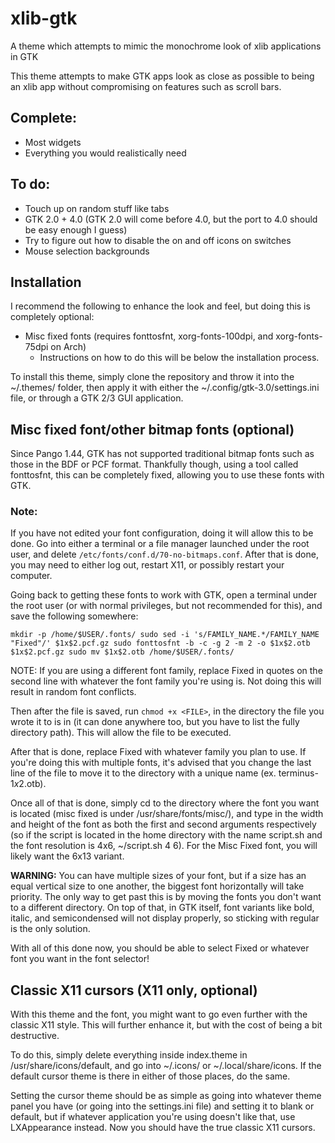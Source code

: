 # xlib-gtk
A theme which attempts to mimic the monochrome look of xlib applications in GTK

This theme attempts to make GTK apps look as close as possible to being an xlib app without compromising on features such as scroll bars.

## Complete:
* Most widgets
* Everything you would realistically need

## To do:
* Touch up on random stuff like tabs
* GTK 2.0 + 4.0 (GTK 2.0 will come before 4.0, but the port to 4.0 should be easy enough I guess)
* Try to figure out how to disable the on and off icons on switches
* Mouse selection backgrounds

## Installation
I recommend the following to enhance the look and feel, but doing this is completely optional:
* Misc fixed fonts (requires fonttosfnt, xorg-fonts-100dpi, and xorg-fonts-75dpi on Arch)
  * Instructions on how to do this will be below the installation process.

To install this theme, simply clone the repository and throw it into the ~/.themes/ folder, then apply it with either the ~/.config/gtk-3.0/settings.ini file, or through a GTK 2/3 GUI application.

## Misc fixed font/other bitmap fonts (optional)
Since Pango 1.44, GTK has not supported traditional bitmap fonts such as those in the BDF or PCF format. Thankfully though, using a tool called fonttosfnt, this can be completely fixed, allowing you to use these fonts with GTK.

### Note:
If you have not edited your font configuration, doing it will allow this to be done. Go into either a terminal or a file manager launched under the root user, and delete `/etc/fonts/conf.d/70-no-bitmaps.conf`. After that is done, you may need to either log out, restart X11, or possibly restart your computer.

Going back to getting these fonts to work with GTK, open a terminal under the root user (or with normal privileges, but not recommended for this), and save the following somewhere:

``mkdir -p /home/$USER/.fonts/
sudo sed -i 's/FAMILY_NAME.*/FAMILY_NAME "Fixed"/' $1x$2.pcf.gz
sudo fonttosfnt -b -c -g 2 -m 2 -o $1x$2.otb $1x$2.pcf.gz
sudo mv $1x$2.otb /home/$USER/.fonts/``

NOTE: If you are using a different font family, replace Fixed in quotes on the second line with whatever the font family you're using is. Not doing this will result in random font conflicts.

Then after the file is saved, run `chmod +x <FILE>`, in the directory the file you wrote it to is in (it can done anywhere too, but you have to list the fully directory path). This will allow the file to be executed.

After that is done, replace Fixed with whatever family you plan to use. If you're doing this with multiple fonts, it's advised that you change the last line of the file to move it to the directory with a unique name (ex. terminus-$1x$2.otb).

Once all of that is done, simply cd to the directory where the font you want is located (misc fixed is under /usr/share/fonts/misc/), and type in the width and height of the font as both the first and second arguments respectively (so if the script is located in the home directory with the name script.sh and the font resolution is 4x6, ~/script.sh 4 6). For the Misc Fixed font, you will likely want the 6x13 variant.

**WARNING:** 
You can have multiple sizes of your font, but if a size has an equal vertical size to one another, the biggest font horizontally will take priority. The only way to get past this is by moving the fonts you don't want to a different directory. On top of that, in GTK itself, font variants like bold, italic, and semicondensed will not display properly, so sticking with regular is the only solution.

With all of this done now, you should be able to select Fixed or whatever font you want in the font selector!

## Classic X11 cursors (X11 only, optional)
With this theme and the font, you might want to go even further with the classic X11 style. This will further enhance it, but with the cost of being a bit destructive.

To do this, simply delete everything inside index.theme in /usr/share/icons/default, and go into ~/.icons/ or ~/.local/share/icons. If the default cursor theme is there in either of those places, do the same.

Setting the cursor theme should be as simple as going into whatever theme panel you have (or going into the settings.ini file) and setting it to blank or default, but if whatever application you're using doesn't like that, use LXAppearance instead. Now you should have the true classic X11 cursors.
